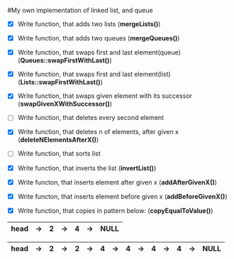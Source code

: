 #My own implementation of linked list, and queue

- [x] Write function, that adds two lists (**mergeLists()**)

- [x] Write function, that adds two queues (**mergeQueues()**)

- [x] Write function, that swaps first and last element(queue) (**Queues::swapFirstWithLast()**)

- [x] Write function, that swaps first and last element(list) (**Lists::swapFirstWithLast()**)

- [x] Write function, that swaps given element with its successor (**swapGivenXWithSuccessor()**)

- [ ] Write function, that deletes every second element

- [x] Write function, that deletes n of elements, after given x (**deleteNElementsAfterX()**)

- [ ] Write function, that sorts list

- [x] Write function, that inverts the list (**invertList()**)

- [x] Write functon, that inserts element after given x (**addAfterGivenX()**)

- [x] Write functon, that inserts element before given x (**addBeforeGivenX()**)

- [x] Write function, that copies in pattern below: (**copyEqualToValue()**)


  

head | -> | 2 | -> | 4 | -> | NULL
--- | --- | --- | --- | --- | ---|---

head | -> | 2 | -> | 2 | -> | 4 | -> | 4 | ->| 4 | -> | 4 | -> | NULL
--- | --- | --- | --- | --- | --- | --- | --- | --- | --- | --- | --- | --- | --- | ---
